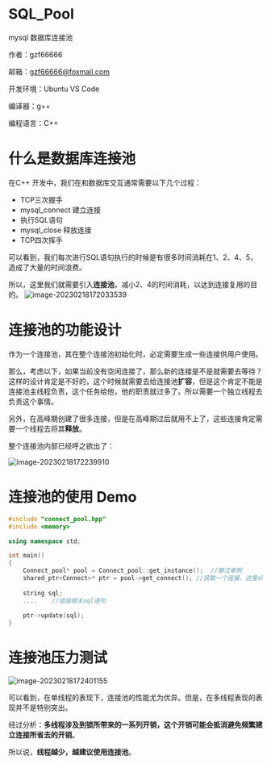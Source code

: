 # SQL_Pool

mysql 数据库连接池

作者：gzf66666

邮箱：gzf66666@foxmail.com

开发环境：Ubuntu VS Code

编译器：g++

编程语言：C++

# 什么是数据库连接池

在C++ 开发中，我们在和数据库交互通常需要以下几个过程：

-	TCP三次握手
-	mysql_connect 建立连接
-	执行SQL语句
-	mysql_close 释放连接
-	TCP四次挥手

可以看到，我们每次进行SQL语句执行的时候是有很多时间消耗在1、2、4、5，造成了大量的时间浪费。

所以，这里我们就需要引入**连接池**，减小2、4的时间消耗，以达到连接复用的目的。
![image-20230218172033539](C:\Users\Lenovo\AppData\Roaming\Typora\typora-user-images\image-20230218172033539.png)

# 连接池的功能设计

作为一个连接池，其在整个连接池初始化时，必定需要生成一些连接供用户使用。

那么，考虑以下，如果当前没有空闲连接了，那么新的连接是不是就需要去等待？
这样的设计肯定是不好的，这个时候就需要去给连接池**扩容**，但是这个肯定不能是连接池主线程负责，这个任务给他，他的职责就过多了。所以需要一个独立线程去负责这个事情。

另外，在高峰期创建了很多连接，但是在高峰期过后就用不上了，这些连接肯定需要一个线程去将其**释放**。

整个连接池内部已经呼之欲出了：

![image-20230218172239910](C:\Users\Lenovo\AppData\Roaming\Typora\typora-user-images\image-20230218172239910.png)

# 连接池的使用 Demo

```cpp
#include "connect_pool.hpp"
#include <memory>

using namespace std;

int main()
{
    Connect_pool* pool = Connect_pool::get_instance();	//懒汉单例
    shared_ptr<Connect>* ptr = pool->get_connect();	//获取一个连接，这里shread_ptr的删除器重写了，可以看源码
    
    string sql;
    ....	//组装相关sql语句
	
    ptr->update(sql);
}
```

# 连接池压力测试

![image-20230218172401155](C:\Users\Lenovo\AppData\Roaming\Typora\typora-user-images\image-20230218172401155.png)

可以看到，在单线程的表现下，连接池的性能尤为优异。但是，在多线程表现的表现并不是特别突出。

经过分析：**多线程涉及到锁所带来的一系列开销，这个开销可能会抵消避免频繁建立连接所省去的开销**。

所以说，**线程越少，越建议使用连接池**。

